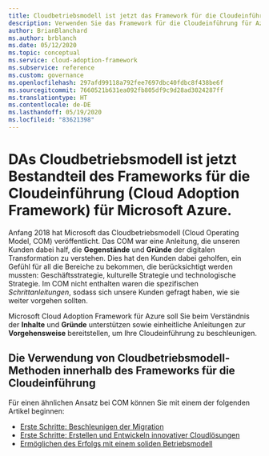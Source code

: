 ```yaml
---
title: Cloudbetriebsmodell ist jetzt das Framework für die Cloudeinführung (Cloud Adoption Framework) für Azure
description: Verwenden Sie das Framework für die Cloudeinführung für Azure, um ausführliche Informationen zur Beschleunigung Ihrer Cloudeinführung zu erhalten.
author: BrianBlanchard
ms.author: brblanch
ms.date: 05/12/2020
ms.topic: conceptual
ms.service: cloud-adoption-framework
ms.subservice: reference
ms.custom: governance
ms.openlocfilehash: 297afd99118a792fee7697dbc40fdbc8f438be6f
ms.sourcegitcommit: 7660521b631ea092fb805df9c9d28ad3024287ff
ms.translationtype: HT
ms.contentlocale: de-DE
ms.lasthandoff: 05/19/2020
ms.locfileid: "83621398"
---
```

<!-- docsTest:ignore "Cloud Operating Model" -->

# <a name="cloud-operating-model-is-now-part-of-the-microsoft-cloud-adoption-framework-for-azure"></a>DAs Cloudbetriebsmodell ist jetzt Bestandteil des Frameworks für die Cloudeinführung (Cloud Adoption Framework) für Microsoft Azure.

Anfang 2018 hat Microsoft das Cloudbetriebsmodell (Cloud Operating Model, COM) veröffentlicht. Das COM war eine Anleitung, die unseren Kunden dabei half, die **Gegenstände** und **Gründe** der digitalen Transformation zu verstehen. Dies hat den Kunden dabei geholfen, ein Gefühl für all die Bereiche zu bekommen, die berücksichtigt werden mussten: Geschäftsstrategie, kulturelle Strategie und technologische Strategie. Im COM nicht enthalten waren die spezifischen _Schrittanleitungen_, sodass sich unsere Kunden gefragt haben, wie sie weiter vorgehen sollten.

Microsoft Cloud Adoption Framework für Azure soll Sie beim Verständnis der **Inhalte** und **Gründe** unterstützen sowie einheitliche Anleitungen zur **Vorgehensweise** bereitstellen, um Ihre Cloudeinführung zu beschleunigen.

## <a name="using-cloud-operating-model-practices-within-the-cloud-adoption-framework"></a>Die Verwendung von Cloudbetriebsmodell-Methoden innerhalb des Frameworks für die Cloudeinführung

Für einen ähnlichen Ansatz bei COM können Sie mit einem der folgenden Artikel beginnen:

- [Erste Schritte: Beschleunigen der Migration](../get-started/migrate.md)
- [Erste Schritte: Erstellen und Entwickeln innovativer Cloudlösungen](../get-started/innovate.md)
- [Ermöglichen des Erfolgs mit einem soliden Betriebsmodell](../get-started/enable.md)
